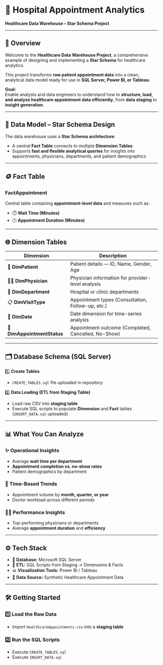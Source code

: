# 🏥 **Hospital Appointment Analytics**
**Healthcare Data Warehouse – Star Schema Project**

---

## 📘 **Overview**
Welcome to the **Healthcare Data Warehouse Project**, a comprehensive example of designing and implementing a **Star Schema** for healthcare analytics.  

This project transforms **raw patient appointment data** into a clean, analytical data model ready for use in **SQL Server, Power BI, or Tableau**.  

**Goal:**  
Enable analysts and data engineers to understand how to **structure, load, and analyze healthcare appointment data efficiently**, from **data staging** to **insight generation**.

---

## 🧩 **Data Model – Star Schema Design**
The data warehouse uses a **Star Schema architecture**:  
- A central **Fact Table** connects to multiple **Dimension Tables**  
- Supports **fast and flexible analytical queries** for insights into appointments, physicians, departments, and patient demographics

---

## 🪙 **Fact Table**

### **FactAppointment**
Central table containing **appointment-level data** and measures such as:  
- ⏱️ **Wait Time (Minutes)**  
- 🕒 **Appointment Duration (Minutes)**  

---

## 🌐 **Dimension Tables**

| Dimension | Description |
|-----------|-------------|
| 🧍 **DimPatient** | Patient details — ID, Name, Gender, Age |
| 👨‍⚕️ **DimPhysician** | Physician information for provider-level analysis |
| 🏢 **DimDepartment** | Hospital or clinic departments |
| 📋 **DimVisitType** | Appointment types (Consultation, Follow-up, etc.) |
| 📅 **DimDate** | Date dimension for time-series analysis |
| 🔖 **DimAppointmentStatus** | Appointment outcome (Completed, Cancelled, No-Show) |

---

## 🗂️ **Database Schema (SQL Server)**
1️⃣ **Create Tables**  
- `CREATE_TABLES.sql` file uploaded in repository  

2️⃣ **Data Loading (ETL from Staging Table)**  
- Load raw CSV into **staging table**  
- Execute SQL scripts to populate **Dimension** and **Fact** tables (`INSERT_DATA.sql` uploaded)

---

## 📊 **What You Can Analyze**

### ✨ **Operational Insights**
- Average **wait time per department**  
- **Appointment completion vs. no-show rates**  
- Patient demographics by department  

### 📅 **Time-Based Trends**
- Appointment volume by **month, quarter, or year**  
- Doctor workload across different periods  

### 👩‍⚕️ **Performance Insights**
- Top-performing physicians or departments  
- Average **appointment duration** and **efficiency**

---

## ⚙️ **Tech Stack**
- 🧱 **Database:** Microsoft SQL Server  
- 🧮 **ETL:** SQL Scripts from Staging → Dimensions & Facts  
- 📊 **Visualization Tools:** Power BI / Tableau  
- 🧰 **Data Source:** Synthetic Healthcare Appointment Data  

---

## 🛠️ **Getting Started**

### 1️⃣ Load the Raw Data
- Import `HealthcareAppointments.csv` into a **staging table**  

### 2️⃣ Run the SQL Scripts
- Execute `CREATE_TABLES.sql`  
- Execute `INSERT_DATA.sql`  
